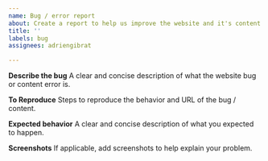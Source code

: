```yaml
---
name: Bug / error report
about: Create a report to help us improve the website and it's content
title: ''
labels: bug
assignees: adriengibrat

---
```


**Describe the bug**
A clear and concise description of what the website bug or content error is.

**To Reproduce**
Steps to reproduce the behavior and URL of the bug / content.

**Expected behavior**
A clear and concise description of what you expected to happen.

**Screenshots**
If applicable, add screenshots to help explain your problem.
